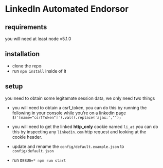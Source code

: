 # LinkedIn Automated Endorsor

## requirements

you will need at least node v5.1.0

## installation

- clone the repo
- run `npm install` inside of it

## setup

you need to obtain some legitamate session data, we only need two things

- you will need to obtain a csrf_token, you can do this by running the following in your console while you're on a linkedin page `$('[name="csrfToken"]').val().replace('ajax:','');`

- you will need to get the linked **http_only** cookie named `li_at` you can do this by inspecting any `linkedin.com` http request and looking at the cookie header.

-  update and rename the `config/default.example.json` to `config/default.json`

- run `DEBUG=* npm run start`